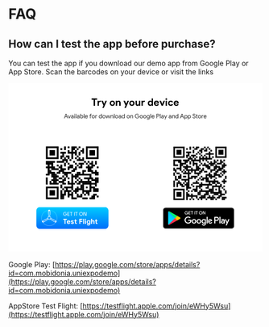 # FAQ

## How can I test the app before purchase?

You can test the app if you download our demo app from Google Play or App Store. Scan the barcodes on your device or visit the links

![](.gitbook/assets/onyourdevicefin.png)

Google Play: [https://play.google.com/store/apps/details?id=com.mobidonia.uniexpodemo](https://play.google.com/store/apps/details?id=com.mobidonia.uniexpodemo)

AppStore Test Flight: [https://testflight.apple.com/join/eWHy5Wsu](https://testflight.apple.com/join/eWHy5Wsu)





